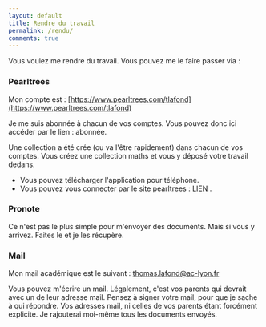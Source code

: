 ```yaml
---
layout: default
title: Rendre du travail
permalink: /rendu/
comments: true
---
```


Vous voulez me rendre du travail. Vous pouvez me le faire passer via :

### Pearltrees 

Mon compte est : [https://www.pearltrees.com/tlafond](https://www.pearltrees.com/tlafond)

Je me suis abonnée à chacun de vos comptes. Vous pouvez donc ici accéder par le lien : abonnée.

Une collection a été crée (ou va l'être rapidement) dans chacun de vos comptes. Vous créez une collection maths et vous y déposé votre travail dedans.

* Vous pouvez télécharger l'application pour téléphone.
* Vous pouvez vous connecter par le site pearltrees : [LIEN](https://www.pearltrees.com) .


### Pronote

Ce n'est pas le plus simple pour m'envoyer des documents. Mais si vous y arrivez. Faites le et je les récupère.


### Mail 

Mon mail académique est le suivant : thomas.lafond@ac-lyon.fr 

Vous pouvez m'écrire un mail. Légalement, c'est vos parents qui devrait avec un de leur adresse mail. Pensez à signer votre mail, pour que je sache à qui répondre. Vos adresses mail, ni celles de vos parents étant forcément explicite. Je rajouterai moi-même tous les documents envoyés. 